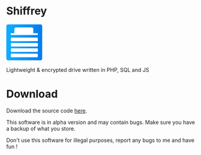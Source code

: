 # Shiffrey
![Shiffrey icon](https://github.com/SultanRancho/Shiffrey/blob/main/content/favicon.png?raw=true)

Lightweight &amp; encrypted drive written in PHP, SQL and JS

# Download
Download the source code [here](https://github.com/SultanRancho/Shiffrey/raw/main/source.zip).

This software is in alpha version and may contain bugs. Make sure you have a backup of what you store.

Don't use this software for illegal purposes, report any bugs to me and have fun !
